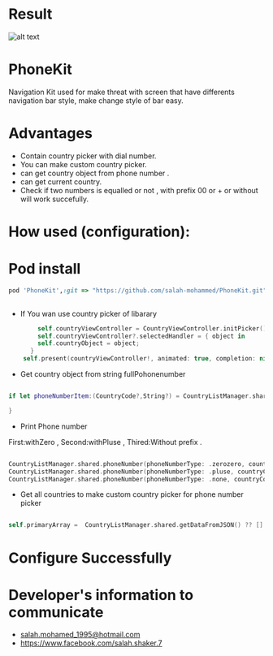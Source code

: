 # Result

![alt text](https://github.com/salah-mohammed/NavigationKit/blob/master/NavigationKitExample/example.gif)

# PhoneKit

Navigation Kit used for make threat with screen that have differents navigation bar style, make change style of bar easy.
# Advantages
* Contain country picker with dial number.
* You can make custom country picker.
* can get country object from phone number .
* can get current country.
* Check if two numbers is equalled or not , with prefix 00 or + or without will work succefully.

# How used (configuration): 
# Pod install
```ruby
pod 'PhoneKit',:git => "https://github.com/salah-mohammed/PhoneKit.git"
 
```
- If You wan use country picker of libarary 

```swift
        self.countryViewController = CountryViewController.initPicker();
        self.countryViewController?.selectedHandler = { object in
        self.countryObject = object;
      }
    self.present(countryViewController!, animated: true, completion: nil);
```
- Get country object from string fullPohonenumber

```swift

if let phoneNumberItem:(CountryCode?,String?) = CountryListManager.shared.phoneNumber(fullPhoneNumber:"+966597105861"){

}

 ```
 
- Print Phone number 

First:withZero , Second:withPluse , Thired:Without prefix .
 
 ```swift

CountryListManager.shared.phoneNumber(phoneNumberType: .zerozero, countryCode: countryObject, phoneNumber: self.txtPhoneNumber.text)
CountryListManager.shared.phoneNumber(phoneNumberType: .pluse, countryCode: countryObject, phoneNumber: self.txtPhoneNumber.text);
CountryListManager.shared.phoneNumber(phoneNumberType: .none, countryCode: countryObject, phoneNumber: self.txtPhoneNumber.text);
```
- Get all countries to make custom country picker for phone number picker

 ```swift

self.primaryArray =  CountryListManager.shared.getDataFromJSON() ?? []

 ```
# Configure Successfully

# Developer's information to communicate

- salah.mohamed_1995@hotmail.com
- https://www.facebook.com/salah.shaker.7
